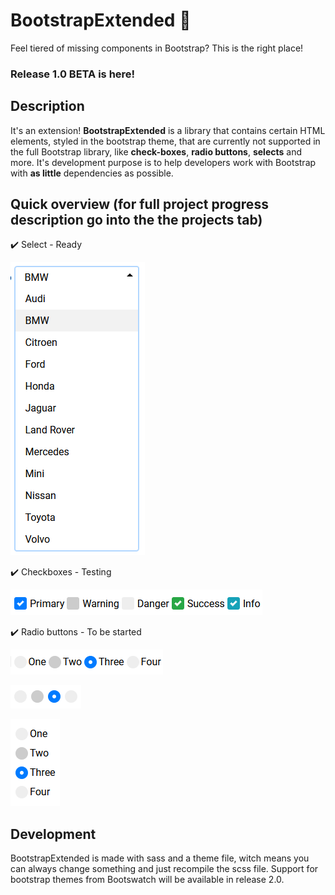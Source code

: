 # BootstrapExtended 📏

Feel tiered of missing components in Bootstrap? This is the right place!

### Release 1.0 BETA is here!

## Description

It's an extension! **BootstrapExtended** is a library that contains certain HTML elements, styled in the bootstrap theme, that are currently not supported in the full Bootstrap library, like **check-boxes**, **radio buttons**, **selects** and more. It's development purpose is to help developers work with Bootstrap with **as little** dependencies as possible.

## Quick overview (for full project progress description go into the the projects tab)

  ✔️ Select - Ready

  ![Combobox-expanded](./images/Select-Expanded.png?raw=true)
  
  ✔️ Checkboxes - Testing
  
  ![Checkboxes](./images/Checkboxes-NotChecked.png?raw=true)

  ✔️ Radio buttons - To be started

  ![Radio](./images/Radio.png?raw=true)

  ![Radio2](./images/Radio-NoText.png?raw=true)

  ![Radio3](./images/Radio-Block.png?raw=true)
  
## Development

BootstrapExtended is made with sass and a theme file, witch means you can always change something and just recompile the scss file. Support for bootstrap themes from Bootswatch will be available in release 2.0.
